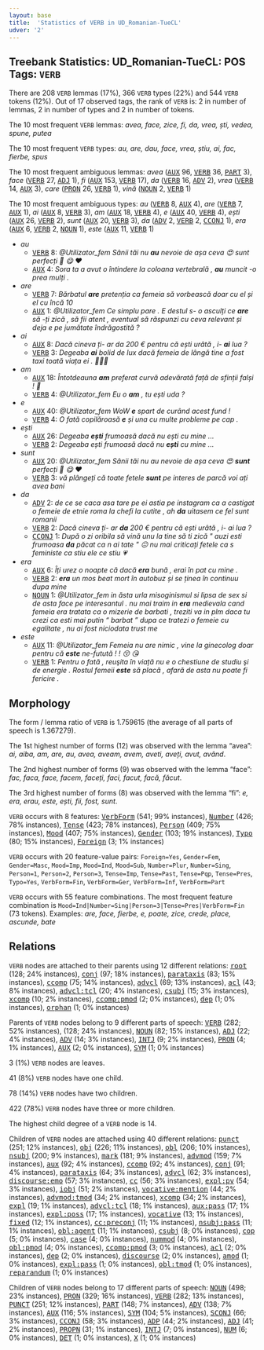 ```yaml
---
layout: base
title:  'Statistics of VERB in UD_Romanian-TueCL'
udver: '2'
---
```


## Treebank Statistics: UD_Romanian-TueCL: POS Tags: `VERB`

There are 208 `VERB` lemmas (17%), 366 `VERB` types (22%) and 544 `VERB` tokens (12%).
Out of 17 observed tags, the rank of `VERB` is: 2 in number of lemmas, 2 in number of types and 2 in number of tokens.

The 10 most frequent `VERB` lemmas: <em>avea, face, zice, fi, da, vrea, ști, vedea, spune, putea</em>

The 10 most frequent `VERB` types:  <em>au, are, dau, face, vrea, știu, ai, fac, fierbe, spus</em>

The 10 most frequent ambiguous lemmas: <em>avea</em> (<tt><a href="ro_tuecl-pos-AUX.html">AUX</a></tt> 96, <tt><a href="ro_tuecl-pos-VERB.html">VERB</a></tt> 36, <tt><a href="ro_tuecl-pos-PART.html">PART</a></tt> 3), <em>face</em> (<tt><a href="ro_tuecl-pos-VERB.html">VERB</a></tt> 27, <tt><a href="ro_tuecl-pos-ADJ.html">ADJ</a></tt> 1), <em>fi</em> (<tt><a href="ro_tuecl-pos-AUX.html">AUX</a></tt> 153, <tt><a href="ro_tuecl-pos-VERB.html">VERB</a></tt> 17), <em>da</em> (<tt><a href="ro_tuecl-pos-VERB.html">VERB</a></tt> 16, <tt><a href="ro_tuecl-pos-ADV.html">ADV</a></tt> 2), <em>vrea</em> (<tt><a href="ro_tuecl-pos-VERB.html">VERB</a></tt> 14, <tt><a href="ro_tuecl-pos-AUX.html">AUX</a></tt> 3), <em>care</em> (<tt><a href="ro_tuecl-pos-PRON.html">PRON</a></tt> 26, <tt><a href="ro_tuecl-pos-VERB.html">VERB</a></tt> 1), <em>vină</em> (<tt><a href="ro_tuecl-pos-NOUN.html">NOUN</a></tt> 2, <tt><a href="ro_tuecl-pos-VERB.html">VERB</a></tt> 1)

The 10 most frequent ambiguous types:  <em>au</em> (<tt><a href="ro_tuecl-pos-VERB.html">VERB</a></tt> 8, <tt><a href="ro_tuecl-pos-AUX.html">AUX</a></tt> 4), <em>are</em> (<tt><a href="ro_tuecl-pos-VERB.html">VERB</a></tt> 7, <tt><a href="ro_tuecl-pos-AUX.html">AUX</a></tt> 1), <em>ai</em> (<tt><a href="ro_tuecl-pos-AUX.html">AUX</a></tt> 8, <tt><a href="ro_tuecl-pos-VERB.html">VERB</a></tt> 3), <em>am</em> (<tt><a href="ro_tuecl-pos-AUX.html">AUX</a></tt> 18, <tt><a href="ro_tuecl-pos-VERB.html">VERB</a></tt> 4), <em>e</em> (<tt><a href="ro_tuecl-pos-AUX.html">AUX</a></tt> 40, <tt><a href="ro_tuecl-pos-VERB.html">VERB</a></tt> 4), <em>ești</em> (<tt><a href="ro_tuecl-pos-AUX.html">AUX</a></tt> 26, <tt><a href="ro_tuecl-pos-VERB.html">VERB</a></tt> 2), <em>sunt</em> (<tt><a href="ro_tuecl-pos-AUX.html">AUX</a></tt> 20, <tt><a href="ro_tuecl-pos-VERB.html">VERB</a></tt> 3), <em>da</em> (<tt><a href="ro_tuecl-pos-ADV.html">ADV</a></tt> 2, <tt><a href="ro_tuecl-pos-VERB.html">VERB</a></tt> 2, <tt><a href="ro_tuecl-pos-CCONJ.html">CCONJ</a></tt> 1), <em>era</em> (<tt><a href="ro_tuecl-pos-AUX.html">AUX</a></tt> 6, <tt><a href="ro_tuecl-pos-VERB.html">VERB</a></tt> 2, <tt><a href="ro_tuecl-pos-NOUN.html">NOUN</a></tt> 1), <em>este</em> (<tt><a href="ro_tuecl-pos-AUX.html">AUX</a></tt> 11, <tt><a href="ro_tuecl-pos-VERB.html">VERB</a></tt> 1)


* <em>au</em>
  * <tt><a href="ro_tuecl-pos-VERB.html">VERB</a></tt> 8: <em>@Utilizator_fem Sânii tăi nu <b>au</b> nevoie de așa ceva 😍 sunt perfecți 🍒 😋 ♥️</em>
  * <tt><a href="ro_tuecl-pos-AUX.html">AUX</a></tt> 4: <em>Sora ta a avut o întindere la coloana vertebrală , <b>au</b> muncit -o prea mulți .</em>
* <em>are</em>
  * <tt><a href="ro_tuecl-pos-VERB.html">VERB</a></tt> 7: <em>Bărbatul <b>are</b> pretenția ca femeia să vorbească doar cu el și el cu încă 10</em>
  * <tt><a href="ro_tuecl-pos-AUX.html">AUX</a></tt> 1: <em>@Utilizator_fem Ce simplu pare . E destul s- o asculți ce <b>are</b> să -ți zică , să fii atent , eventual să răspunzi cu ceva relevant și deja e pe jumătate îndrăgostită ?</em>
* <em>ai</em>
  * <tt><a href="ro_tuecl-pos-AUX.html">AUX</a></tt> 8: <em>Dacă cineva ți- ar da 200 € pentru că ești urâtă , i- <b>ai</b> lua ?</em>
  * <tt><a href="ro_tuecl-pos-VERB.html">VERB</a></tt> 3: <em>Degeaba <b>ai</b> bolid de lux dacă femeia de lângă tine a fost taxi toată viața ei . 🤷🏻‍♂️</em>
* <em>am</em>
  * <tt><a href="ro_tuecl-pos-AUX.html">AUX</a></tt> 18: <em>Întotdeauna <b>am</b> preferat curvă adevărată față de sfinții falși ! 🤭</em>
  * <tt><a href="ro_tuecl-pos-VERB.html">VERB</a></tt> 4: <em>@Utilizator_fem Eu o <b>am</b> , tu ești uda ?</em>
* <em>e</em>
  * <tt><a href="ro_tuecl-pos-AUX.html">AUX</a></tt> 40: <em>@Utilizator_fem WoW <b>e</b> spart de curând acest fund !</em>
  * <tt><a href="ro_tuecl-pos-VERB.html">VERB</a></tt> 4: <em>O fată copilăroasă <b>e</b> și una cu multe probleme pe cap .</em>
* <em>ești</em>
  * <tt><a href="ro_tuecl-pos-AUX.html">AUX</a></tt> 26: <em>Degeaba <b>ești</b> frumoasă dacă nu ești cu mine ...</em>
  * <tt><a href="ro_tuecl-pos-VERB.html">VERB</a></tt> 2: <em>Degeaba ești frumoasă dacă nu <b>ești</b> cu mine ...</em>
* <em>sunt</em>
  * <tt><a href="ro_tuecl-pos-AUX.html">AUX</a></tt> 20: <em>@Utilizator_fem Sânii tăi nu au nevoie de așa ceva 😍 <b>sunt</b> perfecți 🍒 😋 ♥️</em>
  * <tt><a href="ro_tuecl-pos-VERB.html">VERB</a></tt> 3: <em>vă plângeți că toate fetele <b>sunt</b> pe interes de parcă voi ați avea bani</em>
* <em>da</em>
  * <tt><a href="ro_tuecl-pos-ADV.html">ADV</a></tt> 2: <em>de ce se caca asa tare pe ei astia pe instagram ca a castigat o femeie de etnie roma la chefi la cutite , ah <b>da</b> uitasem ce fel sunt romanii</em>
  * <tt><a href="ro_tuecl-pos-VERB.html">VERB</a></tt> 2: <em>Dacă cineva ți- ar <b>da</b> 200 € pentru că ești urâtă , i- ai lua ?</em>
  * <tt><a href="ro_tuecl-pos-CCONJ.html">CCONJ</a></tt> 1: <em>După o zi oribila să vină unu la tine să ti zică " auzi esti frumoasa <b>da</b> păcat ca n ai tate " 😐 nu mai criticați fetele ca s feministe ca stiu ele ce stiu 💗</em>
* <em>era</em>
  * <tt><a href="ro_tuecl-pos-AUX.html">AUX</a></tt> 6: <em>Îți urez o noapte că dacă <b>era</b> bună , erai în pat cu mine .</em>
  * <tt><a href="ro_tuecl-pos-VERB.html">VERB</a></tt> 2: <em><b>era</b> un mos beat mort în autobuz și se ținea în continuu dupa mine</em>
  * <tt><a href="ro_tuecl-pos-NOUN.html">NOUN</a></tt> 1: <em>@Utilizator_fem in ăsta urla misoginismul si lipsa de sex si de asta face pe interesantul . nu mai traim in <b>era</b> medievala cand femeia era tratata ca o mizerie de barbati , treziti va in plm daca tu crezi ca esti mai putin “ barbat ” dupa ce tratezi o femeie cu egalitate , nu ai fost niciodata trust me</em>
* <em>este</em>
  * <tt><a href="ro_tuecl-pos-AUX.html">AUX</a></tt> 11: <em>@Utilizator_fem Femeia nu are nimic , vine la ginecolog doar pentru că <b>este</b> ne-futută ! ! 😚 😘</em>
  * <tt><a href="ro_tuecl-pos-VERB.html">VERB</a></tt> 1: <em>Pentru o fată , reuşita în viață nu e o chestiune de studiu şi de energie . Rostul femeii <b>este</b> să placă , afară de asta nu poate fi fericire .</em>

## Morphology

The form / lemma ratio of `VERB` is 1.759615 (the average of all parts of speech is 1.367279).

The 1st highest number of forms (12) was observed with the lemma “avea”: <em>ai, aiba, am, are, au, avea, aveam, avem, aveti, aveți, avut, având</em>.

The 2nd highest number of forms (9) was observed with the lemma “face”: <em>fac, faca, face, facem, faceți, faci, facut, facă, făcut</em>.

The 3rd highest number of forms (8) was observed with the lemma “fi”: <em>e, era, erau, este, ești, fii, fost, sunt</em>.

`VERB` occurs with 8 features: <tt><a href="ro_tuecl-feat-VerbForm.html">VerbForm</a></tt> (541; 99% instances), <tt><a href="ro_tuecl-feat-Number.html">Number</a></tt> (426; 78% instances), <tt><a href="ro_tuecl-feat-Tense.html">Tense</a></tt> (423; 78% instances), <tt><a href="ro_tuecl-feat-Person.html">Person</a></tt> (409; 75% instances), <tt><a href="ro_tuecl-feat-Mood.html">Mood</a></tt> (407; 75% instances), <tt><a href="ro_tuecl-feat-Gender.html">Gender</a></tt> (103; 19% instances), <tt><a href="ro_tuecl-feat-Typo.html">Typo</a></tt> (80; 15% instances), <tt><a href="ro_tuecl-feat-Foreign.html">Foreign</a></tt> (3; 1% instances)

`VERB` occurs with 20 feature-value pairs: `Foreign=Yes`, `Gender=Fem`, `Gender=Masc`, `Mood=Imp`, `Mood=Ind`, `Mood=Sub`, `Number=Plur`, `Number=Sing`, `Person=1`, `Person=2`, `Person=3`, `Tense=Imp`, `Tense=Past`, `Tense=Pqp`, `Tense=Pres`, `Typo=Yes`, `VerbForm=Fin`, `VerbForm=Ger`, `VerbForm=Inf`, `VerbForm=Part`

`VERB` occurs with 55 feature combinations.
The most frequent feature combination is `Mood=Ind|Number=Sing|Person=3|Tense=Pres|VerbForm=Fin` (73 tokens).
Examples: <em>are, face, fierbe, e, poate, zice, crede, place, ascunde, bate</em>


## Relations

`VERB` nodes are attached to their parents using 12 different relations: <tt><a href="ro_tuecl-dep-root.html">root</a></tt> (128; 24% instances), <tt><a href="ro_tuecl-dep-conj.html">conj</a></tt> (97; 18% instances), <tt><a href="ro_tuecl-dep-parataxis.html">parataxis</a></tt> (83; 15% instances), <tt><a href="ro_tuecl-dep-ccomp.html">ccomp</a></tt> (75; 14% instances), <tt><a href="ro_tuecl-dep-advcl.html">advcl</a></tt> (69; 13% instances), <tt><a href="ro_tuecl-dep-acl.html">acl</a></tt> (43; 8% instances), <tt><a href="ro_tuecl-dep-advcl-tcl.html">advcl:tcl</a></tt> (20; 4% instances), <tt><a href="ro_tuecl-dep-csubj.html">csubj</a></tt> (15; 3% instances), <tt><a href="ro_tuecl-dep-xcomp.html">xcomp</a></tt> (10; 2% instances), <tt><a href="ro_tuecl-dep-ccomp-pmod.html">ccomp:pmod</a></tt> (2; 0% instances), <tt><a href="ro_tuecl-dep-dep.html">dep</a></tt> (1; 0% instances), <tt><a href="ro_tuecl-dep-orphan.html">orphan</a></tt> (1; 0% instances)

Parents of `VERB` nodes belong to 9 different parts of speech: <tt><a href="ro_tuecl-pos-VERB.html">VERB</a></tt> (282; 52% instances),  (128; 24% instances), <tt><a href="ro_tuecl-pos-NOUN.html">NOUN</a></tt> (82; 15% instances), <tt><a href="ro_tuecl-pos-ADJ.html">ADJ</a></tt> (22; 4% instances), <tt><a href="ro_tuecl-pos-ADV.html">ADV</a></tt> (14; 3% instances), <tt><a href="ro_tuecl-pos-INTJ.html">INTJ</a></tt> (9; 2% instances), <tt><a href="ro_tuecl-pos-PRON.html">PRON</a></tt> (4; 1% instances), <tt><a href="ro_tuecl-pos-AUX.html">AUX</a></tt> (2; 0% instances), <tt><a href="ro_tuecl-pos-SYM.html">SYM</a></tt> (1; 0% instances)

3 (1%) `VERB` nodes are leaves.

41 (8%) `VERB` nodes have one child.

78 (14%) `VERB` nodes have two children.

422 (78%) `VERB` nodes have three or more children.

The highest child degree of a `VERB` node is 14.

Children of `VERB` nodes are attached using 40 different relations: <tt><a href="ro_tuecl-dep-punct.html">punct</a></tt> (251; 12% instances), <tt><a href="ro_tuecl-dep-obj.html">obj</a></tt> (226; 11% instances), <tt><a href="ro_tuecl-dep-obl.html">obl</a></tt> (206; 10% instances), <tt><a href="ro_tuecl-dep-nsubj.html">nsubj</a></tt> (200; 9% instances), <tt><a href="ro_tuecl-dep-mark.html">mark</a></tt> (181; 9% instances), <tt><a href="ro_tuecl-dep-advmod.html">advmod</a></tt> (159; 7% instances), <tt><a href="ro_tuecl-dep-aux.html">aux</a></tt> (92; 4% instances), <tt><a href="ro_tuecl-dep-ccomp.html">ccomp</a></tt> (92; 4% instances), <tt><a href="ro_tuecl-dep-conj.html">conj</a></tt> (91; 4% instances), <tt><a href="ro_tuecl-dep-parataxis.html">parataxis</a></tt> (64; 3% instances), <tt><a href="ro_tuecl-dep-advcl.html">advcl</a></tt> (62; 3% instances), <tt><a href="ro_tuecl-dep-discourse-emo.html">discourse:emo</a></tt> (57; 3% instances), <tt><a href="ro_tuecl-dep-cc.html">cc</a></tt> (56; 3% instances), <tt><a href="ro_tuecl-dep-expl-pv.html">expl:pv</a></tt> (54; 3% instances), <tt><a href="ro_tuecl-dep-iobj.html">iobj</a></tt> (51; 2% instances), <tt><a href="ro_tuecl-dep-vocative-mention.html">vocative:mention</a></tt> (44; 2% instances), <tt><a href="ro_tuecl-dep-advmod-tmod.html">advmod:tmod</a></tt> (34; 2% instances), <tt><a href="ro_tuecl-dep-xcomp.html">xcomp</a></tt> (34; 2% instances), <tt><a href="ro_tuecl-dep-expl.html">expl</a></tt> (19; 1% instances), <tt><a href="ro_tuecl-dep-advcl-tcl.html">advcl:tcl</a></tt> (18; 1% instances), <tt><a href="ro_tuecl-dep-aux-pass.html">aux:pass</a></tt> (17; 1% instances), <tt><a href="ro_tuecl-dep-expl-poss.html">expl:poss</a></tt> (17; 1% instances), <tt><a href="ro_tuecl-dep-vocative.html">vocative</a></tt> (13; 1% instances), <tt><a href="ro_tuecl-dep-fixed.html">fixed</a></tt> (12; 1% instances), <tt><a href="ro_tuecl-dep-cc-preconj.html">cc:preconj</a></tt> (11; 1% instances), <tt><a href="ro_tuecl-dep-nsubj-pass.html">nsubj:pass</a></tt> (11; 1% instances), <tt><a href="ro_tuecl-dep-obl-agent.html">obl:agent</a></tt> (11; 1% instances), <tt><a href="ro_tuecl-dep-csubj.html">csubj</a></tt> (8; 0% instances), <tt><a href="ro_tuecl-dep-cop.html">cop</a></tt> (5; 0% instances), <tt><a href="ro_tuecl-dep-case.html">case</a></tt> (4; 0% instances), <tt><a href="ro_tuecl-dep-nummod.html">nummod</a></tt> (4; 0% instances), <tt><a href="ro_tuecl-dep-obl-pmod.html">obl:pmod</a></tt> (4; 0% instances), <tt><a href="ro_tuecl-dep-ccomp-pmod.html">ccomp:pmod</a></tt> (3; 0% instances), <tt><a href="ro_tuecl-dep-acl.html">acl</a></tt> (2; 0% instances), <tt><a href="ro_tuecl-dep-dep.html">dep</a></tt> (2; 0% instances), <tt><a href="ro_tuecl-dep-discourse.html">discourse</a></tt> (2; 0% instances), <tt><a href="ro_tuecl-dep-amod.html">amod</a></tt> (1; 0% instances), <tt><a href="ro_tuecl-dep-expl-pass.html">expl:pass</a></tt> (1; 0% instances), <tt><a href="ro_tuecl-dep-obl-tmod.html">obl:tmod</a></tt> (1; 0% instances), <tt><a href="ro_tuecl-dep-reparandum.html">reparandum</a></tt> (1; 0% instances)

Children of `VERB` nodes belong to 17 different parts of speech: <tt><a href="ro_tuecl-pos-NOUN.html">NOUN</a></tt> (498; 23% instances), <tt><a href="ro_tuecl-pos-PRON.html">PRON</a></tt> (329; 16% instances), <tt><a href="ro_tuecl-pos-VERB.html">VERB</a></tt> (282; 13% instances), <tt><a href="ro_tuecl-pos-PUNCT.html">PUNCT</a></tt> (251; 12% instances), <tt><a href="ro_tuecl-pos-PART.html">PART</a></tt> (148; 7% instances), <tt><a href="ro_tuecl-pos-ADV.html">ADV</a></tt> (138; 7% instances), <tt><a href="ro_tuecl-pos-AUX.html">AUX</a></tt> (116; 5% instances), <tt><a href="ro_tuecl-pos-SYM.html">SYM</a></tt> (104; 5% instances), <tt><a href="ro_tuecl-pos-SCONJ.html">SCONJ</a></tt> (66; 3% instances), <tt><a href="ro_tuecl-pos-CCONJ.html">CCONJ</a></tt> (58; 3% instances), <tt><a href="ro_tuecl-pos-ADP.html">ADP</a></tt> (44; 2% instances), <tt><a href="ro_tuecl-pos-ADJ.html">ADJ</a></tt> (41; 2% instances), <tt><a href="ro_tuecl-pos-PROPN.html">PROPN</a></tt> (31; 1% instances), <tt><a href="ro_tuecl-pos-INTJ.html">INTJ</a></tt> (7; 0% instances), <tt><a href="ro_tuecl-pos-NUM.html">NUM</a></tt> (6; 0% instances), <tt><a href="ro_tuecl-pos-DET.html">DET</a></tt> (1; 0% instances), <tt><a href="ro_tuecl-pos-X.html">X</a></tt> (1; 0% instances)

